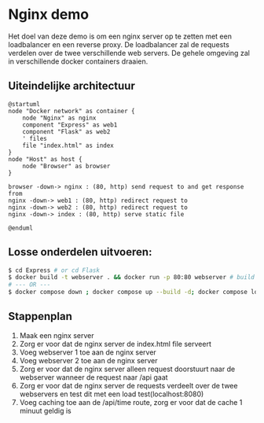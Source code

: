 # Nginx demo
Het doel van deze demo is om een nginx server op te zetten met een loadbalancer en een reverse proxy. De loadbalancer zal de requests verdelen over de twee verschillende web servers. De gehele omgeving zal in verschillende docker containers draaien.

## Uiteindelijke architectuur
```plantuml
@startuml
node "Docker network" as container {
    node "Nginx" as nginx
    component "Express" as web1
    component "Flask" as web2
    ' files 
    file "index.html" as index
}
node "Host" as host {
    node "Browser" as browser
}

browser -down-> nginx : (80, http) send request to and get response from
nginx -down-> web1 : (80, http) redirect request to
nginx -down-> web2 : (80, http) redirect request to
nginx -down-> index : (80, http) serve static file

@enduml
```

## Losse onderdelen uitvoeren:
```bash
$ cd Express # or cd Flask
$ docker build -t webserver . && docker run -p 80:80 webserver # build and run the docker container
# --- OR ---
$ docker compose down ; docker compose up --build -d; docker compose logs -f # build, run and follow the logs
```

## Stappenplan
1. Maak een nginx server
2. Zorg er voor dat de nginx server de index.html file serveert
3. Voeg webserver 1 toe aan de nginx server
4. Voeg webserver 2 toe aan de nginx server
5. Zorg er voor dat de nginx server alleen request doorstuurt naar de webserver wanneer de request naar /api gaat
6. Zorg er voor dat de nginx server de requests verdeelt over de twee webservers en test dit met een load test(localhost:8080)
7. Voeg caching toe aan de /api/time route, zorg er voor dat de cache 1 minuut geldig is